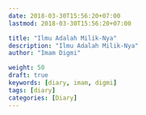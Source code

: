 ```yaml
---
date: 2018-03-30T15:56:20+07:00
lastmod: 2018-03-30T15:56:20+07:00

title: "Ilmu Adalah Milik-Nya"
description: "Ilmu Adalah Milik-Nya"
author: "Imam Digmi"

weight: 50
draft: true
keywords: [diary, imam, digmi]
tags: [diary]
categories: [Diary]
---
```


<!--more-->
